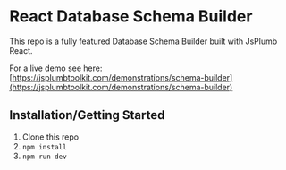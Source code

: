 # React Database Schema Builder

This repo is a fully featured Database Schema Builder built with JsPlumb React.

For a live demo see here: [https://jsplumbtoolkit.com/demonstrations/schema-builder](https://jsplumbtoolkit.com/demonstrations/schema-builder)

## Installation/Getting Started

1. Clone this repo
2. `npm install`
3. `npm run dev`
